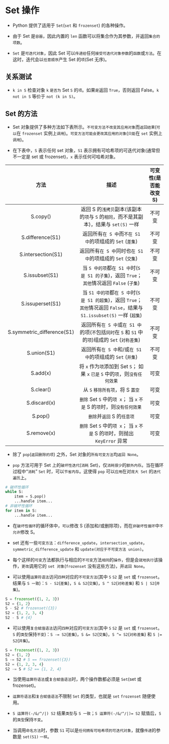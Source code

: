# Set 操作

* Python 提供了适用于 `Set`(`set` 和 `frozenset`) 的各种操作。

* 由于 Set 是`容器`，因此内置的 `len` 函数可以将集合作为其参数，并返回`集合的项数`。

* `Set` 是`可迭代对象`，因此 Set 可以`传递给`任何`接受可迭代对象参数`的`函数`或`方法`。在这时，迭代会以`任意顺序`产生 Set 的`项`(Set 无序)。

## 关系测试

* `k in S` 检查对象 `k` `是否为` Set `S` 的`项`。如果`是`返回 `True`，否则返回 False。`k not in S` 等价于 `not (k in S)`。

## Set 的方法

* Set 对象提供了多种方法如下表所示。`不可变方法不改变其应用对象`而`返回结果`(`可以`在 `frozenset` 实例上`调用`)。`可变方法可能会更改其应用的对象`(`只能`在 `set` 实例上`调用`)。

* 在下表中，`S` 表示任何 set 对象，`S1` 表示拥有可哈希项的可迭代对象(通常但不一定是 set 或 frozenset)，`x` 表示任何可哈希对象。

| 方法 | 描述 | 可变性(是否能改变 S) |
| :-: | :-: | :-: |
| S.copy() | 返回 S 的`浅拷贝`副本(该副本的`项`与 `S` 的`相同`，而不是其副本)，结果与 `set(S)` 一样 | 不可变 |
| S.difference(S1) | 返回所有`在 S 中`而`不在 S1 中`的项组成的 `Set` (`差集`) | 不可变 |
| S.intersection(S1) | 返回所有`在 S 中`同时也`在 S1 中`的项组成的 `Set` (`交集`) | 不可变 |
| S.issubset(S1) | 当 `S 中的项`都`在 S1 中`时(`S 是 S1 的子集`)，返回 `True`；`其他`情况返回 `False` (`子集`) | 不可变 |
| S.issuperset(S1) | 当 `S1 中的项`都`在 S 中`时(`S 是 S1 的超集`)，返回 `True`；`其他`情况返回 `False`，结果与 `S1.issubset(S)` 一样 (`超集`) | 不可变 |
| S.symmetric_difference(S1) | 返回所有`在 S 中`或`在 S1 中`的项(`不`包括`同时`在 `S` 和 `S1` 中的`项`)组成的 `Set` (`对称差集`) | 不可变 |
| S.union(S1) | 返回所有`在 S 中`和/或`在 S1 中`的项组成的 `Set` (`并集`) | 不可变 |
| S.add(x) | 将 `x` 作为`项`添加到 Set `S`； 如果 `x` `已是` `S` 中的`项`，则`没有任何效果` | 可变 |
| S.clear() | 从 `S` `移除所有项`，将 S `置空` | 可变 |
| S.discard(x) | `删除` Set `S` 中的`项 x`； 当 `x` `不是` S 的`项`时，则`没有任何效果` | 可变 |
| S.pop() | `删除`并`返回` S 的`任意项` | 可变 |
| S.remove(x) | `删除` Set `S` 中的`项 x`； 当 `x` `不是` S 的`项`时，则抛出 `KeyError` 异常 | 可变 |

* 除了 `pop`(`返回删除的项`) 之外，Set 对象的`所有可变方法`均`返回 None`。

* `pop` 方法可用于 Set 上的`破坏性迭代`(`消耗` Set)，仅`消耗很少`的`额外内存`。当在循环过程中“`消耗`” `Set` 时，可以`节省内存`。这使得 `pop` 可以`应用`在对`庞大 Set` 的`迭代遍历`上。

```python
# 破坏性循环
while S:
    item = S.pop()
    ...handle item...
# 非破坏性循环
for item in S:
    ...handle item...
```

* 在`破坏性循环`的循环体中，`可以`修改 S (添加和/或删除项)，而在`非破坏性循环`中`不允许`修改 S。

* set 还有一些`可变方法`：`difference_update`，`intersection_update`，`symmetric_difference_update` 和 `update(对应于不可变方法 union)`。

* 每个这样的`可变`方法都执行与相应的`不可变`方法`相同`的`操作`，但是会`就地执行`该操作，`更改`调用它的 `set 对象`(`frozenset` 没有这些方法)，并`返回 None`。

* 可以使用`运算符语法`访问`四种`对应的`不可变方法`(其中 `S` `S2` 是 `set` 或 `frozenset`。结果与 `S 一致`)：`S - S2`(`差集`)，`S & S2`(`交集`)，`S ^ S2`(`对称差集`) 和 `S | S2`(`并集`)。

```python
S = frozenset({1, 2, 3})
S2 = {1, 2}
S - S2 # frozenset({3})
S2 = {1, 2, 3, 4}
S2 - S # {4}
```

* 可以使用`复合赋值语法`访问`四种`对应的`可变方法`(其中 `S` `S2` 是 `set` 或 `frozenset`。`S` 的`类型`保持`不变`)：`S -= S2`(`差集`)，`S &= S2`(`交集`)，`S ^= S2`(`对称差集`) 和 `S |= S2`(`并集`)。

```python
S = frozenset({1, 2, 3})
S2 = {1, 2}
S -= S2 # S == frozenset({3})
S2 = {1, 2, 3, 4}
S2 -= S # S2 == {1, 2, 4}
```

* 当使用`运算符语法`或`复合赋值语法`时，两个操作数都必须是 `Set`(set 或 frozenset)。

* `运算符语法`和`复合赋值语法`不限制 `Set` 的类型，也就是 `set` `frozenset` 随便使用。

* `S 运算符(-/&/^/|) S2` 结果`类型`与 `S 一致`；`S 运算符(-/&/^/|)= S2` 赋值后，`S` 的`类型`保持`不变`。

* 当调用`命名方法`时，参数 `S1` 可以是`任何拥有可哈希项的可迭代对象`，就像`传递`的参数是 `set(S1)` `一样`。
